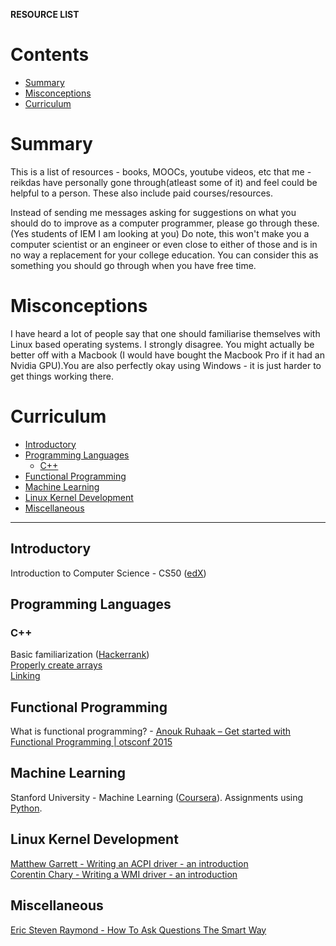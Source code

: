 <b>RESOURCE LIST</b>

# Contents

- [Summary](#summary)
- [Misconceptions](#misconceptions)
- [Curriculum](#curriculum)

# Summary

This is a list of resources - books, MOOCs, youtube videos, etc that me - reikdas have personally gone through(atleast some of it) and feel could be helpful to a person. These also include paid courses/resources.

Instead of sending me messages asking for suggestions on what you should do to improve as a computer programmer, please go through these. (Yes students of IEM I am looking at you)
Do note, this won't make you a computer scientist or an engineer or even close to either of those and is in no way a replacement for your college education. You can consider this as something you should go through when you have free time.

# Misconceptions

I have heard a lot of people say that one should familiarise themselves with Linux based operating systems. I strongly disagree. You might actually be better off with a Macbook (I would have bought the Macbook Pro if it had an Nvidia GPU).You are also perfectly okay using Windows - it is just harder to get things working there. 

# Curriculum

- [Introductory](#introductory)
- [Programming Languages](#programming-languages)
    - [C++](#c)
- [Functional Programming](#functional-programming)
- [Machine Learning](#machine-learning)
- [Linux Kernel Development](#linux-kernel-development)
- [Miscellaneous](#miscellaneous)

---

## Introductory

Introduction to Computer Science - CS50 ([edX](https://www.edx.org/course/cs50s-introduction-computer-science-harvardx-cs50x))

## Programming Languages

### C++

Basic familiarization ([Hackerrank](https://www.hackerrank.com/domains/cpp?badge_type=cpp))  
[Properly create arrays](https://www.geeksforgeeks.org/dynamically-allocate-2d-array-c/)  
[Linking](https://github.com/DarkStar1997/dasayan05.github.io/blob/cpp_linking/_posts/blog-tut/2019-01-03-linking-in-c%2B%2B.md)

## Functional Programming

What is functional programming? - [Anouk Ruhaak – Get started with Functional Programming | otsconf 2015](https://www.youtube.com/watch?v=6f5dt923FmQ)


## Machine Learning

Stanford University - Machine Learning ([Coursera](https://www.coursera.org/learn/machine-learning)). Assignments using [Python](https://github.com/dibgerge/ml-coursera-python-assignments).  

## Linux Kernel Development

[Matthew Garrett - Writing an ACPI driver - an introduction](https://lwn.net/Articles/367630/)  
[Corentin Chary - Writing a WMI driver - an introduction](https://lwn.net/Articles/391230/)

## Miscellaneous

[Eric Steven Raymond - How To Ask Questions The Smart Way](http://www.catb.org/esr/faqs/smart-questions.html)



